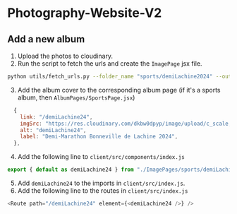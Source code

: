 # Photography-Website-V2

## Add a new album 
1. Upload the photos to cloudinary. 
2. Run the script to fetch the urls and create the `ImagePage` jsx file. 
```bash
python utils/fetch_urls.py --folder_name "sports/demiLachine2024" --output_file "client/src/components/ImagePages/sports/demiLachine24.jsx" --save_to_jsx --alt "demiLachine2024" --reverse
```
3. Add the album cover to the corresponding album page (if it's a sports album, then `AlbumPages/SportsPage.jsx`)
```js
  {
    link: "/demiLachine24",
    imgSrc: "https://res.cloudinary.com/dkbw0dpyp/image/upload/c_scale,w_768/v1728657691/sports/demiLachine2024/biudyberdonphkfzygkx.jpg",
    alt: "demiLachine24",
    label: "Demi-Marathon Bonneville de Lachine 2024",
  },
```
4. Add the following line to `client/src/components/index.js`
```js
export { default as demiLachine24 } from "./ImagePages/sports/demiLachine24"
```
5. Add `demiLachine24` to the imports in `client/src/index.js`.
6. Add the following line to the routes in `client/src/index.js`
```js
<Route path="/demiLachine24" element={<demiLachine24 />} />
```

